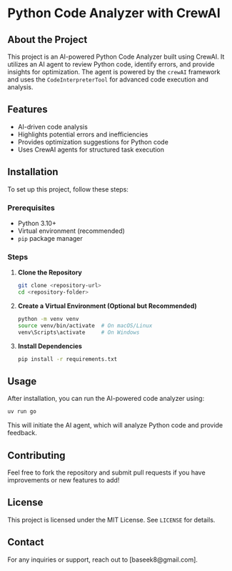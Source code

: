 # Python Code Analyzer with CrewAI

## About the Project

This project is an AI-powered Python Code Analyzer built using CrewAI. It utilizes an AI agent to review Python code, identify errors, and provide insights for optimization. The agent is powered by the `crewAI` framework and uses the `CodeInterpreterTool` for advanced code execution and analysis.

## Features

- AI-driven code analysis
- Highlights potential errors and inefficiencies
- Provides optimization suggestions for Python code
- Uses CrewAI agents for structured task execution

## Installation

To set up this project, follow these steps:

### Prerequisites

- Python 3.10+
- Virtual environment (recommended)
- `pip` package manager

### Steps

1. **Clone the Repository**

   ```sh
   git clone <repository-url>
   cd <repository-folder>
   ```

2. **Create a Virtual Environment (Optional but Recommended)**

   ```sh
   python -m venv venv
   source venv/bin/activate  # On macOS/Linux
   venv\Scripts\activate     # On Windows
   ```

3. **Install Dependencies**

   ```sh
   pip install -r requirements.txt
   ```

## Usage

After installation, you can run the AI-powered code analyzer using:

```sh
uv run go
```

This will initiate the AI agent, which will analyze Python code and provide feedback.

## Contributing

Feel free to fork the repository and submit pull requests if you have improvements or new features to add!

## License

This project is licensed under the MIT License. See `LICENSE` for details.

## Contact

For any inquiries or support, reach out to [baseek8\@gmail.com].

